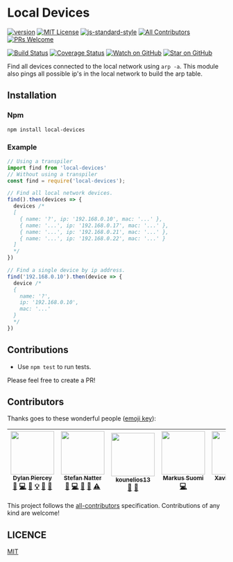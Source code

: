 # Local Devices

[![version][version-badge]][package]
[![MIT License][license-badge]][licence]
[![js-standard-style](https://img.shields.io/badge/code%20style-standard-brightgreen.svg)](http://standardjs.com/)
[![All Contributors](https://img.shields.io/badge/all_contributors-5-orange.svg?style=flat-square)](#contributors)
[![PRs Welcome][prs-badge]][prs]

[![Build Status][build-badge]][build]
[![Coverage Status][coverage-badge]][coverage]
[![Watch on GitHub][github-watch-badge]][github-watch]
[![Star on GitHub][github-star-badge]][github-star]

Find all devices connected to the local network using `arp -a`.
This module also pings all possible ip's in the local network to build the arp table.

## Installation

### Npm

```console
npm install local-devices
```

### Example

```javascript
// Using a transpiler
import find from 'local-devices'
// Without using a transpiler
const find = require('local-devices');

// Find all local network devices.
find().then(devices => {
  devices /*
  [
    { name: '?', ip: '192.168.0.10', mac: '...' },
    { name: '...', ip: '192.168.0.17', mac: '...' },
    { name: '...', ip: '192.168.0.21', mac: '...' },
    { name: '...', ip: '192.168.0.22', mac: '...' }
  ]
  */
})

// Find a single device by ip address.
find('192.168.0.10').then(device => {
  device /*
  {
    name: '?',
    ip: '192.168.0.10',
    mac: '...'
  }
  */
})
```

## Contributions

* Use `npm test` to run tests.

Please feel free to create a PR!

## Contributors

Thanks goes to these wonderful people ([emoji key][emojis]):

<!-- ALL-CONTRIBUTORS-LIST:START -->
<!-- prettier-ignore -->
| [<img src="https://avatars.githubusercontent.com/u/4985201?v=3" width="100px;"/><br /><sub><b>Dylan Piercey</b></sub>](https://github.com/DylanPiercey)<br />[💬](#question-local-devices "Answering Questions") [💻](https://github.com/DylanPiercey/local-devices/commits?author=DylanPiercey "Code") [📖](https://github.com/DylanPiercey/local-devices/commits?author=DylanPiercey "Documentation") [💡](#ideas-planning-local-devices "Examples") [🤔](#ideas-planning-local-devices "Ideas & Planning") [👀](#review-local-devices "Reviewed Pull Requests") | [<img src="https://avatars.githubusercontent.com/u/1043668?v=3" width="100px;"/><br /><sub><b>Stefan Natter</b></sub>](https://github.com/natterstefan)<br />[🐛](https://github.com/DylanPiercey/local-devices/issues?q=author%3Anatterstefan "Bug Reports") [💻](https://github.com/DylanPiercey/local-devices/commits?author=natterstefan "Code") [📖](https://github.com/DylanPiercey/local-devices/commits?author=natterstefan "Documentation") [🤔](#ideas-planning-local-devices "Ideas & Planning") [⚠️](https://github.com/DylanPiercey/local-devices/commits?author=natterstefan "Tests") | [<img src="https://avatars.githubusercontent.com/u/11466138?v=3" width="100px;"/><br /><sub><b>kounelios13</b></sub>](https://github.com/kounelios13)<br />[🐛](https://github.com/DylanPiercey/local-devices/issues?q=author%3Anatterstefan "Bug Reports") [📖](https://github.com/DylanPiercey/local-devices/commits?author=kounelios13 "Documentation") | [<img src="https://avatars.githubusercontent.com/u/2037007?v=3" width="100px;"/><br /><sub><b>Markus Suomi</b></sub>](https://github.com/MarkusSuomi)<br />[💻](https://github.com/DylanPiercey/local-devices/commits?author=MarkusSuomi "Code") | [<img src="https://avatars.githubusercontent.com/u/214998?v=3" width="100px;"/><br /><sub><b>Xavier Martin</b></sub>](https://github.com/nolazybits)<br />[💻](https://github.com/DylanPiercey/local-devices/commits?author=nolazybits "Code") |
| :----------------------------------------------------------------------------------------------------------------------------------------------------------------------------------------------------------------------------------------------------------------------------------------------------------------------------------------------------------------------------------------------------------------------------------------------------------------------------------------------------------------------------------------------------------------: | :-------------------------------------------------------------------------------------------------------------------------------------------------------------------------------------------------------------------------------------------------------------------------------------------------------------------------------------------------------------------------------------------------------------------------------------------------------------------------------------------------------------------------------------------------------------------------------------------------: | :--------------------------------------------------------------------------------------------------------------------------------------------------------------------------------------------------------------------------------------------------------------------------------------------------------------------------------------------------------: | :----------------------------------------------------------------------------------------------------------------------------------------------------------------------------------------------------------------------------------------------: | :--------------------------------------------------------------------------------------------------------------------------------------------------------------------------------------------------------------------------------------------: |
<!-- ALL-CONTRIBUTORS-LIST:END -->

This project follows the [all-contributors][all-contributors] specification.
Contributions of any kind are welcome!

## LICENCE

[MIT](LICENCE)

[package]: https://www.npmjs.com/package/local-devices
[licence]: https://github.com/DylanPiercey/local-devices/blob/master/LICENCE
[prs]: http://makeapullrequest.com
[github-watch]: https://github.com/DylanPiercey/local-devices/watchers
[github-star]: https://github.com/DylanPiercey/local-devices/stargazers
[github-watch-badge]: https://img.shields.io/github/watchers/DylanPiercey/local-devices.svg?style=social
[github-star-badge]: https://img.shields.io/github/stars/DylanPiercey/local-devices.svg?style=social
[version-badge]: https://img.shields.io/npm/v/local-devices.svg?style=flat-square
[license-badge]: https://img.shields.io/npm/l/local-devices.svg?style=flat-square
[prs-badge]: https://img.shields.io/badge/PRs-welcome-brightgreen.svg?style=flat-square
[emojis]: https://github.com/kentcdodds/all-contributors#emoji-key
[all-contributors]: https://github.com/kentcdodds/all-contributors

[build-badge]: https://travis-ci.org/DylanPiercey/local-devices.svg?branch=master
[build]: https://travis-ci.org/DylanPiercey/local-devices
[coverage-badge]: https://coveralls.io/repos/github/DylanPiercey/local-devices/badge.svg?branch=master
[coverage]: https://coveralls.io/github/DylanPiercey/local-devices?branch=master